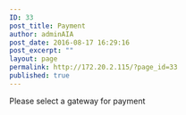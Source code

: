 ```yaml
---
ID: 33
post_title: Payment
author: adminAIA
post_date: 2016-08-17 16:29:16
post_excerpt: ""
layout: page
permalink: http://172.20.2.115/?page_id=33
published: true
---
```

Please select a gateway for payment
